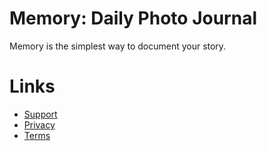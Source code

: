 # Memory: Daily Photo Journal

Memory is the simplest way to document your story.

# Links
* [Support](https://github.com/thememoryapp/ios/blob/main/support.md)
* [Privacy](https://github.com/thememoryapp/ios/blob/main/privacy.md)
* [Terms](https://github.com/thememoryapp/ios/blob/main/terms.md)
